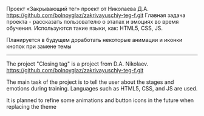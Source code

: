 Проект «Закрывающий тег» проект от Николаева Д.А. https://github.com/bolnoyglaz/zakrivayuschiy-teg-f.git
Главная задача проекта - рассказать пользователю о этапах и эмоциях во время обучения. Используются такие языки, как: HTML5, CSS, JS.

Планируется в будущем доработать некоторые анимации и иконки кнопок при замене темы

------------------------------------------------------------------

The project "Closing tag" is a project from D.A. Nikolaev. https://github.com/bolnoyglaz/zakrivayuschiy-teg-f.git

The main task of the project is to tell the user about the stages and emotions during training. Languages such as HTML5, CSS, and JS are used.

It is planned to refine some animations and button icons in the future when replacing the theme
